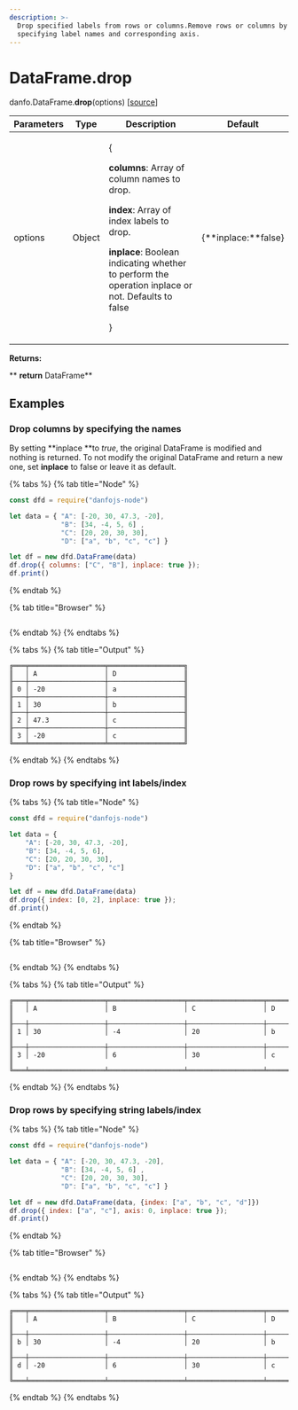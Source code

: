 ```yaml
---
description: >-
  Drop specified labels from rows or columns.Remove rows or columns by
  specifying label names and corresponding axis.
---
```


# DataFrame.drop

danfo.DataFrame.**drop**(options) \[[source](https://github.com/opensource9ja/danfojs/blob/cf5c7ae3a009458e61eedd18d9c9b5b6b10d5276/danfojs/src/core/frame.js#L125)]

| Parameters | Type   | Description                                                                                                                                                                                                                                                          | Default             |
| ---------- | ------ | -------------------------------------------------------------------------------------------------------------------------------------------------------------------------------------------------------------------------------------------------------------------- | ------------------- |
| options    | Object | <p>{</p><p><strong>columns</strong>:  Array of column names to drop.</p><p><strong>index</strong>:  Array of index labels to drop.</p><p><strong>inplace</strong>: Boolean indicating whether to perform the operation inplace or not. Defaults to false</p><p>}</p> | {**inplace:**false} |

**Returns:**

**       **return** DataFrame**

## **Examples**

### Drop columns by specifying the names

By setting **inplace **to _true_, the original DataFrame is modified and nothing is returned. To not modify the original DataFrame and return a new one, set **inplace** to false or leave it as default. 

{% tabs %}
{% tab title="Node" %}
```javascript
const dfd = require("danfojs-node")

let data = { "A": [-20, 30, 47.3, -20],
             "B": [34, -4, 5, 6] ,
             "C": [20, 20, 30, 30],
             "D": ["a", "b", "c", "c"] }

let df = new dfd.DataFrame(data)
df.drop({ columns: ["C", "B"], inplace: true });
df.print()
```
{% endtab %}

{% tab title="Browser" %}
```
```
{% endtab %}
{% endtabs %}

{% tabs %}
{% tab title="Output" %}
```
╔═══╤═══════════════════╤═══════════════════╗
║   │ A                 │ D                 ║
╟───┼───────────────────┼───────────────────╢
║ 0 │ -20               │ a                 ║
╟───┼───────────────────┼───────────────────╢
║ 1 │ 30                │ b                 ║
╟───┼───────────────────┼───────────────────╢
║ 2 │ 47.3              │ c                 ║
╟───┼───────────────────┼───────────────────╢
║ 3 │ -20               │ c                 ║
╚═══╧═══════════════════╧═══════════════════╝
```
{% endtab %}
{% endtabs %}

### Drop rows by specifying int labels/index

{% tabs %}
{% tab title="Node" %}
```javascript
const dfd = require("danfojs-node")

let data = {
    "A": [-20, 30, 47.3, -20],
    "B": [34, -4, 5, 6],
    "C": [20, 20, 30, 30],
    "D": ["a", "b", "c", "c"]
}

let df = new dfd.DataFrame(data)
df.drop({ index: [0, 2], inplace: true });
df.print()

```
{% endtab %}

{% tab title="Browser" %}
```
```
{% endtab %}
{% endtabs %}

{% tabs %}
{% tab title="Output" %}
```
╔═══╤═══════════════════╤═══════════════════╤═══════════════════╤═══════════════════╗
║   │ A                 │ B                 │ C                 │ D                 ║
╟───┼───────────────────┼───────────────────┼───────────────────┼───────────────────╢
║ 1 │ 30                │ -4                │ 20                │ b                 ║
╟───┼───────────────────┼───────────────────┼───────────────────┼───────────────────╢
║ 3 │ -20               │ 6                 │ 30                │ c                 ║
╚═══╧═══════════════════╧═══════════════════╧═══════════════════╧═══════════════════╝
```
{% endtab %}
{% endtabs %}

### Drop rows by specifying string labels/index

{% tabs %}
{% tab title="Node" %}
```javascript
const dfd = require("danfojs-node")

let data = { "A": [-20, 30, 47.3, -20],
             "B": [34, -4, 5, 6] ,
             "C": [20, 20, 30, 30],
             "D": ["a", "b", "c", "c"] }

let df = new dfd.DataFrame(data, {index: ["a", "b", "c", "d"]})
df.drop({ index: ["a", "c"], axis: 0, inplace: true });
df.print()

```
{% endtab %}

{% tab title="Browser" %}
```
```
{% endtab %}
{% endtabs %}

{% tabs %}
{% tab title="Output" %}
```
╔═══╤═══════════════════╤═══════════════════╤═══════════════════╤═══════════════════╗
║   │ A                 │ B                 │ C                 │ D                 ║
╟───┼───────────────────┼───────────────────┼───────────────────┼───────────────────╢
║ b │ 30                │ -4                │ 20                │ b                 ║
╟───┼───────────────────┼───────────────────┼───────────────────┼───────────────────╢
║ d │ -20               │ 6                 │ 30                │ c                 ║
╚═══╧═══════════════════╧═══════════════════╧═══════════════════╧═══════════════════╝
```
{% endtab %}
{% endtabs %}
